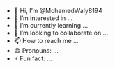 - 👋 Hi, I’m @MohamedWaly8194
- 👀 I’m interested in ...
- 🌱 I’m currently learning ...
- 💞️ I’m looking to collaborate on ...
- 📫 How to reach me ...
- 😄 Pronouns: ...
- ⚡ Fun fact: ...

<!---
MohamedWaly8194/MohamedWaly8194 is a ✨ special ✨ repository because its `README.md` (this file) appears on your GitHub profile.
You can click the Preview link to take a look at your changes.
--->
